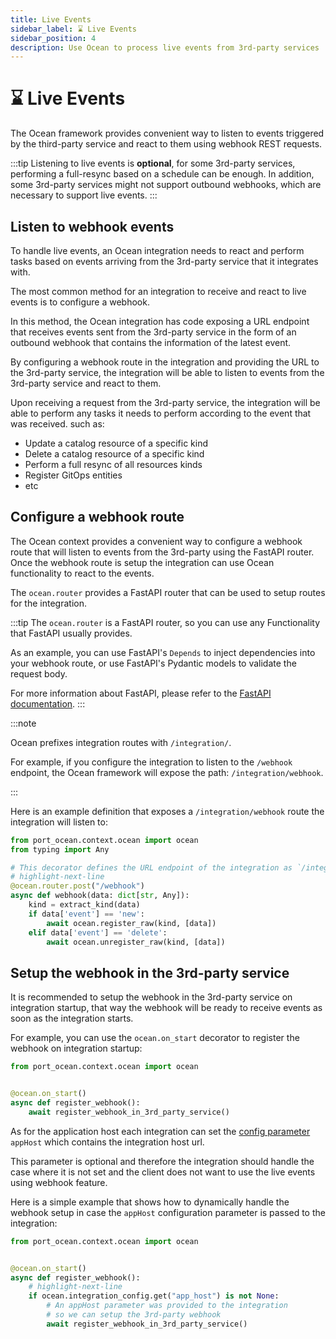 ```yaml
---
title: Live Events
sidebar_label: ⌛ Live Events
sidebar_position: 4
description: Use Ocean to process live events from 3rd-party services
---
```


# ⌛ Live Events

The Ocean framework provides convenient way to listen to events triggered by the third-party service and react to them
using webhook REST requests.

:::tip
Listening to live events is **optional**, for some 3rd-party services, performing a full-resync based on a schedule can be enough. In addition, some 3rd-party services might not support outbound webhooks, which are necessary to support live events.
:::

## Listen to webhook events

To handle live events, an Ocean integration needs to react and perform tasks based on events arriving from the 3rd-party service that it
integrates with.

The most common method for an integration to receive and react to live events is to configure a webhook.

In this method, the Ocean integration has code exposing a URL endpoint that receives events sent from the 3rd-party service in the form of an outbound webhook that contains the information of the latest event.

By configuring a webhook route in the integration and providing the URL to the 3rd-party service, the integration will
be able to listen to events from the 3rd-party service and react to them.

Upon receiving a request from the 3rd-party service, the integration will be able to perform any tasks it needs to perform according to the event that was received. such as:

- Update a catalog resource of a specific kind
- Delete a catalog resource of a specific kind
- Perform a full resync of all resources kinds
- Register GitOps entities
- etc

## Configure a webhook route

The Ocean context provides a convenient way to configure a webhook route that will listen to events from the 3rd-party
using the FastAPI router. Once the webhook route is setup the integration can use Ocean functionality to react to the events.

The `ocean.router` provides a FastAPI router that can be used to setup routes for the integration.

:::tip
The `ocean.router` is a FastAPI router, so you can use any Functionality that FastAPI usually provides.

As an example, you can use FastAPI's `Depends` to inject dependencies into your webhook route, or use FastAPI's
Pydantic models to validate the request body.

For more information about FastAPI, please refer to the [FastAPI documentation](https://fastapi.tiangolo.com/).
:::

:::note

Ocean prefixes integration routes with `/integration/`.

For example, if you configure the integration to listen to the `/webhook` endpoint, the Ocean framework will expose the path: `/integration/webhook`.

:::

Here is an example definition that exposes a `/integration/webhook` route the integration will listen to:

```python showLineNumbers
from port_ocean.context.ocean import ocean
from typing import Any

# This decorator defines the URL endpoint of the integration as `/integration/webhook`
# highlight-next-line
@ocean.router.post("/webhook")
async def webhook(data: dict[str, Any]):
    kind = extract_kind(data)
    if data['event'] == 'new':
        await ocean.register_raw(kind, [data])
    elif data['event'] == 'delete':
        await ocean.unregister_raw(kind, [data])
```

## Setup the webhook in the 3rd-party service

It is recommended to setup the webhook in the 3rd-party service on integration startup, that way the webhook will be
ready to receive events as soon as the integration starts.

For example, you can use the `ocean.on_start` decorator to register the webhook on integration startup:

```python showLineNumbers
from port_ocean.context.ocean import ocean


@ocean.on_start()
async def register_webhook():
    await register_webhook_in_3rd_party_service()
```

As for the application host each integration can set the [config parameter](../../develop-an-integration/integration-configuration.md) `appHost` which contains the integration
host url.

This parameter is optional and therefore the integration should handle the case where it is not set and the client does
not want to use the live events using webhook feature.

Here is a simple example that shows how to dynamically handle the webhook setup in case the `appHost` configuration parameter is passed to the integration:

```python showLineNumbers
from port_ocean.context.ocean import ocean


@ocean.on_start()
async def register_webhook():
    # highlight-next-line
    if ocean.integration_config.get("app_host") is not None:
        # An appHost parameter was provided to the integration
        # so we can setup the 3rd-party webhook
        await register_webhook_in_3rd_party_service()
```
